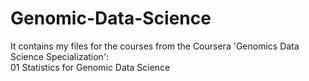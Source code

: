 # Genomic-Data-Science  
It contains my files for the courses from the Coursera 'Genomics Data Science Specialization':  
    01 Statistics for Genomic Data Science    
    
